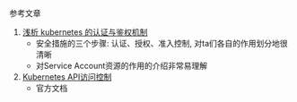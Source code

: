 参考文章

1. [浅析 kubernetes 的认证与鉴权机制](https://blog.tianfeiyu.com/2019/08/18/k8s_auth_rbac/)
    - 安全措施的三个步骤: 认证、授权、准入控制, 对ta们各自的作用划分地很清晰
    - 对Service Account资源的作用的介绍非常易理解
2. [Kubernetes API访问控制](https://kubernetes.io/zh/docs/reference/access-authn-authz/controlling-access/)
    - 官方文档

